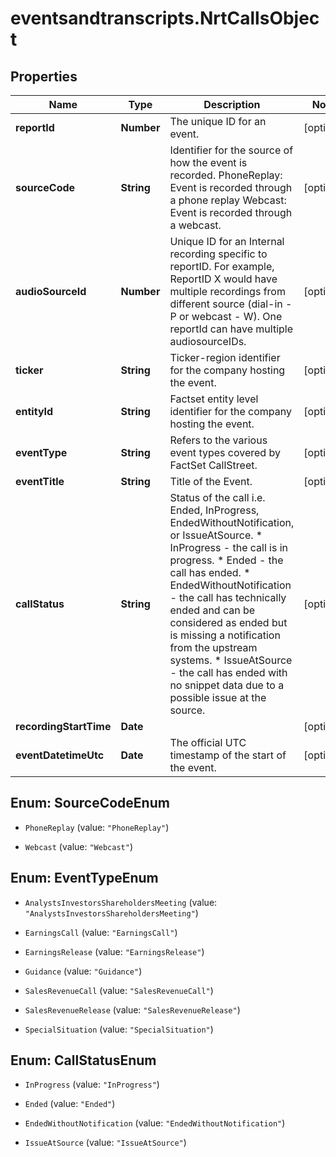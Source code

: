 # eventsandtranscripts.NrtCallsObject

## Properties

Name | Type | Description | Notes
------------ | ------------- | ------------- | -------------
**reportId** | **Number** | The unique ID for an event. | [optional] 
**sourceCode** | **String** | Identifier for the source of how the event is recorded. PhoneReplay: Event is recorded through a phone replay Webcast: Event is recorded through a webcast. | [optional] 
**audioSourceId** | **Number** | Unique ID for an Internal recording specific to reportID. For example, ReportID X would have multiple recordings from different source (dial-in - P or webcast - W). One reportId can have multiple audiosourceIDs. | [optional] 
**ticker** | **String** | Ticker-region identifier for the company hosting the event. | [optional] 
**entityId** | **String** | Factset entity level identifier for the company hosting the event. | [optional] 
**eventType** | **String** | Refers to the various event types covered by FactSet CallStreet. | [optional] 
**eventTitle** | **String** | Title of the Event. | [optional] 
**callStatus** | **String** | Status of the call i.e. Ended, InProgress, EndedWithoutNotification, or IssueAtSource.  * InProgress - the call is in progress. * Ended - the call has ended. * EndedWithoutNotification - the call has technically ended and can be considered as ended but is missing a notification from the upstream systems. * IssueAtSource - the call has ended with no snippet data due to a possible issue at the source. | [optional] 
**recordingStartTime** | **Date** |  | [optional] 
**eventDatetimeUtc** | **Date** | The official UTC timestamp of the start of the event. | [optional] 



## Enum: SourceCodeEnum


* `PhoneReplay` (value: `"PhoneReplay"`)

* `Webcast` (value: `"Webcast"`)





## Enum: EventTypeEnum


* `AnalystsInvestorsShareholdersMeeting` (value: `"AnalystsInvestorsShareholdersMeeting"`)

* `EarningsCall` (value: `"EarningsCall"`)

* `EarningsRelease` (value: `"EarningsRelease"`)

* `Guidance` (value: `"Guidance"`)

* `SalesRevenueCall` (value: `"SalesRevenueCall"`)

* `SalesRevenueRelease` (value: `"SalesRevenueRelease"`)

* `SpecialSituation` (value: `"SpecialSituation"`)





## Enum: CallStatusEnum


* `InProgress` (value: `"InProgress"`)

* `Ended` (value: `"Ended"`)

* `EndedWithoutNotification` (value: `"EndedWithoutNotification"`)

* `IssueAtSource` (value: `"IssueAtSource"`)




